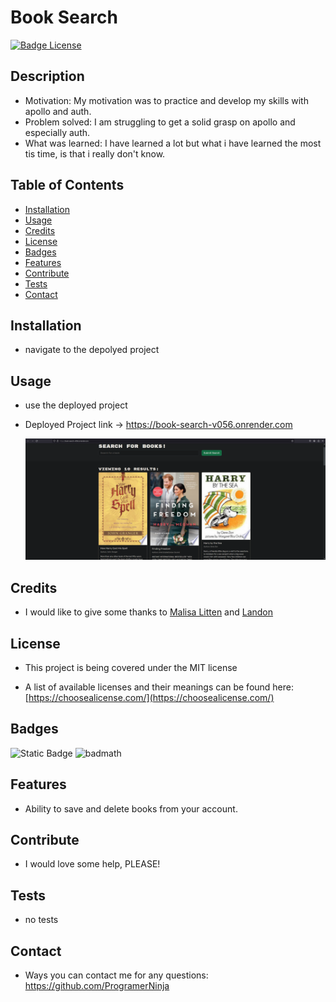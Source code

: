 
  # Book Search

  [![Badge License](https://img.shields.io/badge/License-MIT-yellow.svg?style=for-the-badge)](https://opensource.org/license/mit/)

  ## Description

  - Motivation: My motivation was to practice and develop my skills with apollo and auth.
  - Problem solved: I am struggling to get a solid grasp on apollo and especially auth.
  - What was learned: I have learned a lot but what i have learned the most tis time, is that i really don't know.

  ## Table of Contents

  - [Installation](#installation)
  - [Usage](#usage)
  - [Credits](#credits)
  - [License](#license)
  - [Badges](#badges)
  - [Features](#features)
  - [Contribute](#contribute)
  - [Tests](#tests)
  - [Contact](#contact)


  ## Installation

  - navigate to the depolyed project

  ## Usage

  - use the deployed project
  - Deployed Project link -> https://book-search-v056.onrender.com

      ![alt text](./assets/Current_State.PNG)

  ## Credits

  - I would like to give some thanks to [Malisa Litten](https://github.com/Malili05) and [Landon](https://github.com/LandoCodesRissian)

  ## License

  - This project is being covered under the MIT license

  - A list of available licenses and their meanings can be found here: [https://choosealicense.com/](https://choosealicense.com/)

  ## Badges

  ![Static Badge](https://img.shields.io/badge/Always%20Learning-grey?labelColor=aqua&color=blue) ![badmath](https://img.shields.io/github/languages/top/lernantino/badmath) 
  
  ## Features

  - Ability to save and delete books from your account.

  ## Contribute

  - I would love some help, PLEASE!

  ## Tests

  - no tests

  ## Contact

  - Ways you can contact me for any questions: https://github.com/ProgramerNinja
